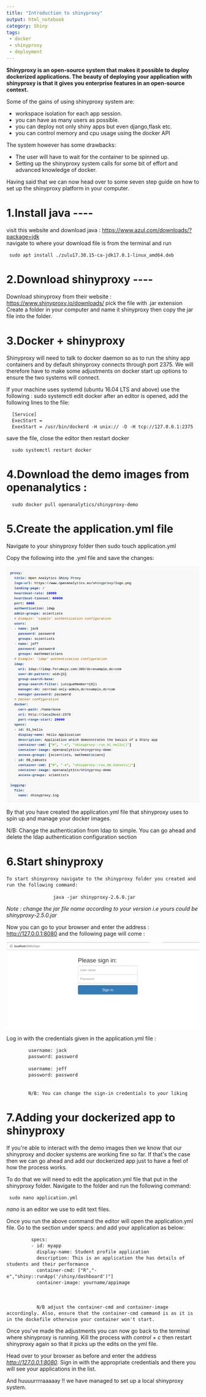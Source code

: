 ```yaml
---
title: "Introduction to shinyproxy"
output: html_notebook
category: Shiny
tags:
 - docker
 - shinyproxy
 - deployment
---
```


**Shinyproxy is an open-source system that makes it possible to deploy dockerized applications. The beauty of deploying your application with shinyproxy is that it gives you enterprise features in an open-source context.**  


Some of the gains of using shinyproxy system are: 

   * workspace isolation for each app session.     
   * you can have as many users as possible.  
   * you can deploy not only shiny apps but even django,flask etc.  
   * you can control memory and cpu usage using the docker API  

The system however has some drawbacks: 

   * The user will have to wait for the container to be spinned up.  
   * Setting up the shinyproxy system calls for some bit of effort and advanced knowledge of docker.  


Having said that we can now head over to some seven step guide on how to set up the shinyproxy platform in your computer.  


# 1.Install java ----
 visit this website and download java : https://www.azul.com/downloads/?package=jdk    
 navigate to where your download file is from the terminal and run 
 
     sudo apt install ./zulu17.30.15-ca-jdk17.0.1-linux_amd64.deb
 
# 2.Download shinyproxy ---- 
Download shinyproxy from their website : https://www.shinyproxy.io/downloads/ 
pick the file with .jar extension   
Create a folder in your computer and name it shinyproxy then copy the jar file into the folder.

# 3.Docker + shinyproxy
Shinyproxy will need to talk to docker daemon so as to run the shiny app containers and by default shinyproxy connects through port 2375. We will therefore have to make some adjustments on docker start up options to ensure the two systems will connect.  


If your machine uses systemd (ubuntu 16.04 LTS and above) use the following :
   sudo systemctl edit docker
   after an editor is opened, add the following lines to the file:  
   
      [Service]
      ExecStart = 
      ExexStart = /usr/bin/dockerd -H unix:// -D -H tcp://127.0.0.1:2375
      
  save the file, close the editor then restart docker
      
      sudo systemctl restart docker

# 4.Download the demo images from openanalytics :

      sudo docker pull openanalytics/shinyproxy-demo

# 5.Create the application.yml file
Navigate to your shinyproxy folder then sudo touch application.yml 

   Copy the following into the .yml file and save the changes:  
   
   ![](/assets/yml_file.png)


By that you have created the application.yml file that shinyproxy uses to spin up and manage your docker images. 

N/B: Change the authentication from ldap to simple. You can go ahead and delete the ldap authentication configuration section 

# 6.Start shinyproxy
    To start shinyproxy navigate to the shinyproxy folder you created and run the following command:   
     
                     java -jar shinyproxy-2.6.0.jar 
                     
   _Note : change the jar file name according to your version i.e yours could be shinyproxy-2.5.0.jar_  

   Now you can go to your browser and enter the address : http://127.0.0.1:8080 and the following page will come :
   
   ![](/assets/shinyproxy_loginpage.png)
   
   Log in with the credentials given in the application.yml file : 
   
            username: jack
            password: password
            
            username: jeff
            password: password
            
            
            N/B: You can change the sign-in credentials to your liking
   
   
   
# 7.Adding your dockerized app to shinyproxy

If you're able to interact with the demo images then we know that our shinyproxy and docker systems are working fine so far. If that's the case then we can go ahead and add our dockerized app just to have a feel of how the process works.  

To do that we will need to edit the application.yml file that put in the shinyproxy folder. Navigate to the folder and run the following command: 

     sudo nano application.yml
     
_nano_ is an editor we use to edit text files. 

Once you run the above command the editor will open the application.yml file. Go to the section under specs: and add your application as below: 

             specs: 
             - id: myapp
               display-name: Student profile application
               description: This is an application the has details of students and their performance
               container-cmd: ["R","-e","shiny::runApp('/shiny/dashboard')"]
               container-image: yourname/appimage
               
               
               
               N/B adjust the container-cmd and container-image accordingly. Also, ensure that the container-cmd command is as it is in the dockefile otherwise your container won't start. 


Once you've made the adjustments you can now go back to the terminal where shinyproxy is running. Kill the process with *control + c* then restart shinyproxy again so that it picks up the edits on the yml file.  

Head over to your browser as before and enter the address *http://127.0.0.1:8080*. Sign in with the appropriate credentials and there you will see your applications in the list. 


 And huuuurrrraaaaay !! we have managed to set up a local shinyproxy system. 

           
      
  



      
      
  
   

